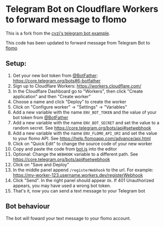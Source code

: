 # Telegram Bot on Cloudflare Workers to forward message to flomo

This is a fork from the [cvzi's telegram bot example](https://github.com/cvzi/telegram-bot-cloudflare/tree/main). 

This code has been updated to forward message from Telegram Bot to [flomo](https://flomoapp.com/)

## Setup:

1. Get your new bot token from [@BotFather](https://t.me/botfather): https://core.telegram.org/bots#6-botfather
2. Sign up to Cloudflare Workers: https://workers.cloudflare.com/
3. In the Cloudflare Dashboard go to "Workers", then click "Create application" and then "Create worker"
4. Choose a name and click "Deploy" to create the worker
5. Click on "Configure worker" -> "Settings" -> "Variables"
6. Add a new variable with the name `ENV_BOT_TOKEN` and the value of your bot token from [@BotFather](https://t.me/botfather)
7. Add a new variable with the name `ENV_BOT_SECRET` and set the value to a random secret. See https://core.telegram.org/bots/api#setwebhook
8. Add a new variable with the name `ENV_FLOMO_API_URI` and set the value to your flomo API. See https://help.flomoapp.com/advance/api.html
9. Click on "Quick Edit" to change the source code of your new worker
10. Copy and paste the code from [bot.js](bot.js) into the editor
11. Optional: Change the `WEBHOOK` variable to a different path. See https://core.telegram.org/bots/api#setwebhook
12. Click on "Save and Deploy"
13. In the middle panel append `/registerWebhook` to the url. For example: https://my-worker-123.username.workers.dev/registerWebhook
14. Click "Send". In the right panel should appear `Ok`. If 401 Unauthorized appears, you may have used a wrong bot token.
15. That's it, now you can send a text message to your Telegram bot

## Bot behaviour

The bot will foward your text message to your flomo account.



